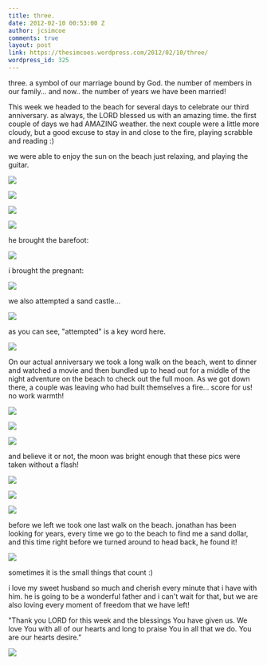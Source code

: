 ```yaml
---
title: three.
date: 2012-02-10 00:53:00 Z
author: jcsimcoe
comments: true
layout: post
link: https://thesimcoes.wordpress.com/2012/02/10/three/
wordpress_id: 325
---
```


three. a symbol of our marriage bound by God. the number of members in our family… and now.. the number of years we have been married!




This week we headed to the beach for several days to celebrate our third anniversary. as always, the LORD blessed us with an amazing time. the first couple of days we had AMAZING weather. the next couple were a little more cloudy, but a good excuse to stay in and close to the fire, playing scrabble and reading :)




we were able to enjoy the sun on the beach just relaxing, and playing the guitar.




![](/public/assets/tumblr_lz5fptwWBI1qb8l8q.jpg)




![](/public/assets/tumblr_lz5ft5vcbW1qb8l8q.jpg)




![](/public/assets/tumblr_lz5fv6pPRP1qb8l8q.jpg)




![](/public/assets/tumblr_lz5gxlTOVG1qb8l8q.jpg)




he brought the barefoot:




![](/public/assets/tumblr_lz5g8cbklN1qb8l8q.jpg)




i brought the pregnant:




![](/public/assets/tumblr_lz5ga3qh2i1qb8l8q.jpg)




we also attempted a sand castle…




![](/public/assets/tumblr_lz5gkwK2f71qb8l8q.jpg)




as you can see, "attempted" is a key word here.




![](/public/assets/tumblr_lz5gib2B9i1qb8l8q.jpg)




On our actual anniversary we took a long walk on the beach, went to dinner and watched a movie and then bundled up to head out for a middle of the night adventure on the beach to check out the full moon. As we got down there, a couple was leaving who had built themselves a fire… score for us! no work warmth!




![](/public/assets/tumblr_lz5jogrk3N1qb8l8q.jpg)




![](/public/assets/tumblr_lz5gvtOUCZ1qb8l8q.jpg)




![](/public/assets/tumblr_lz5ijvpEc01qb8l8q.jpg)




and believe it or not, the moon was bright enough that these pics were taken without a flash!




![](/public/assets/tumblr_lz5if7RLnG1qb8l8q.jpg)




![](/public/assets/tumblr_lz5ighanmH1qb8l8q.jpg)




![](/public/assets/tumblr_lz5ih4bFHt1qb8l8q.jpg)




before we left we took one last walk on the beach. jonathan has been looking for years, every time we go to the beach to find me a sand dollar, and this time right before we turned around to head back, he found it!




![](/public/assets/tumblr_lz5iyy11pE1qb8l8q.jpg)




sometimes it is the small things that count :)




i love my sweet husband so much and cherish every minute that i have with him. he is going to be a wonderful father and i can't wait for that, but we are also loving every moment of freedom that we have left!




"Thank you LORD for this week and the blessings You have given us. We love You with all of our hearts and long to praise You in all that we do. You are our hearts desire."




![](/public/assets/tumblr_lz5fwd1xmd1qb8l8q.jpg)
